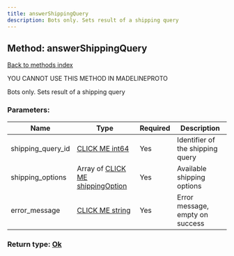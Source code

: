 ```yaml
---
title: answerShippingQuery
description: Bots only. Sets result of a shipping query
---
```

## Method: answerShippingQuery  
[Back to methods index](index.md)


YOU CANNOT USE THIS METHOD IN MADELINEPROTO


Bots only. Sets result of a shipping query

### Parameters:

| Name     |    Type       | Required | Description |
|----------|---------------|----------|-------------|
|shipping\_query\_id|[CLICK ME int64](../constructors/int64.md) | Yes|Identifier of the shipping query|
|shipping\_options|Array of [CLICK ME shippingOption](../constructors/shippingOption.md) | Yes|Available shipping options|
|error\_message|[CLICK ME string](../types/string.md) | Yes|Error message, empty on success|


### Return type: [Ok](../types/Ok.md)

